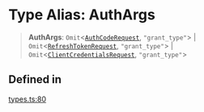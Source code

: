 # Type Alias: AuthArgs

> **AuthArgs**: `Omit`\<[`AuthCodeRequest`](/docs/packages/SDK/interfaces/AuthCodeRequest.md), `"grant_type"`\> \| `Omit`\<[`RefreshTokenRequest`](/docs/packages/SDK/interfaces/RefreshTokenRequest.md), `"grant_type"`\> \| `Omit`\<[`ClientCredentialsRequest`](/docs/packages/SDK/interfaces/ClientCredentialsRequest.md), `"grant_type"`\>

## Defined in

[types.ts:80](https://github.com/monerium/js-monorepo/blob/main/packages/sdk/src/types.ts#L80)
